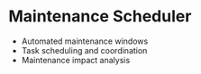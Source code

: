 # Maintenance Scheduler
- Automated maintenance windows
- Task scheduling and coordination
- Maintenance impact analysis
